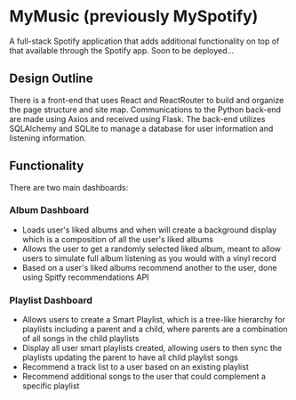 # MyMusic (previously MySpotify)
A full-stack Spotify application that adds additional functionality on top of that available through the Spotify app. Soon to be deployed...

## Design Outline
There is a front-end that uses React and ReactRouter to build and organize the page structure and site map. Communications to the Python back-end are made using Axios and received using Flask. The back-end utilizes SQLAlchemy and SQLite to manage a database for user information and listening information. 

## Functionality
There are two main dashboards:
### Album Dashboard
- Loads user's liked albums and when will create a background display which is a composition of all the user's liked albums
- Allows the user to get a randomly selected liked album, meant to allow users to simulate full album listening as you would with a vinyl record
- Based on a user's liked albums recommend another to the user, done using Spitfy recommendations API
### Playlist Dashboard
- Allows users to create a Smart Playlist, which is a tree-like hierarchy for playlists including a parent and a child, where parents are a combination of all songs in the child playlists
- Display all user smart playlists created, allowing users to then sync the playlists updating the parent to have all child playlist songs
- Recommend a track list to a user based on an existing playlist
- Recommend additional songs to the user that could complement a specific playlist
